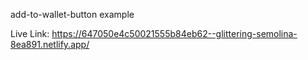 add-to-wallet-button example 

Live Link: https://647050e4c50021555b84eb62--glittering-semolina-8ea891.netlify.app/